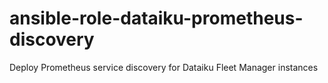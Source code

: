 # ansible-role-dataiku-prometheus-discovery
Deploy Prometheus service discovery for Dataiku Fleet Manager instances
